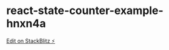 # react-state-counter-example-hnxn4a

[Edit on StackBlitz ⚡️](https://stackblitz.com/edit/react-state-counter-example-hnxn4a)
